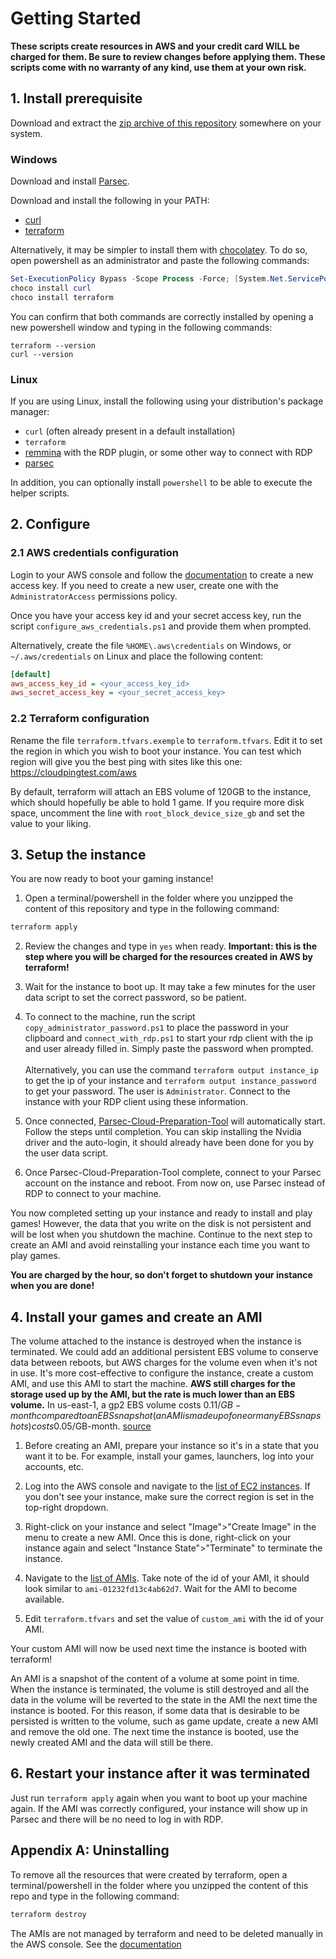 # Getting Started

**These scripts create resources in AWS and your credit card WILL be charged for them. Be sure to review changes before applying them. These scripts come with no warranty of any kind, use them at your own risk.**

## 1. Install prerequisite

Download and extract the [zip archive of this repository](https://github.com/badjware/aws-cloud-gaming/archive/master.zip) somewhere on your system.

### Windows
Download and install [Parsec](https://parsecgaming.com/downloads/).

Download and install the following in your PATH:
* [curl](https://curl.haxx.se/windows/)
* [terraform](https://www.terraform.io/downloads.html)

Alternatively, it may be simpler to install them with [chocolatey](https://chocolatey.org). To do so, open powershell as an administrator and paste the following commands:
``` powershell
Set-ExecutionPolicy Bypass -Scope Process -Force; [System.Net.ServicePointManager]::SecurityProtocol = [System.Net.ServicePointManager]::SecurityProtocol -bor 3072; iex ((New-Object System.Net.WebClient).DownloadString('https://chocolatey.org/install.ps1'))
choco install curl
choco install terraform
```

You can confirm that both commands are correctly installed by opening a new powershell window and typing in the following commands:
```
terraform --version
curl --version
```

### Linux
If you are using Linux, install the following using your distribution's package manager:
* `curl` (often already present in a default installation)
* `terraform`
* [remmina](https://remmina.org/) with the RDP plugin, or some other way to connect with RDP
* [parsec](https://parsecgaming.com/downloads/)

In addition, you can optionally install `powershell` to be able to execute the helper scripts.

## 2. Configure

### 2.1 AWS credentials configuration
Login to your AWS console and follow the [documentation](https://docs.aws.amazon.com/IAM/latest/UserGuide/id_credentials_access-keys.html#Using_CreateAccessKey) to create a new access key. If you need to create a new user, create one with the `AdministratorAccess` permissions policy.

Once you have your access key id and your secret access key, run the script `configure_aws_credentials.ps1` and provide them when prompted.

Alternatively, create the file `%HOME\.aws\credentials` on Windows, or `~/.aws/credentials` on Linux and place the following content:
``` ini
[default]
aws_access_key_id = <your_access_key_id>
aws_secret_access_key = <your_secret_access_key>
```

### 2.2 Terraform configuration
Rename the file `terraform.tfvars.exemple` to `terraform.tfvars`. Edit it to set the region in which you wish to boot your instance. You can test which region will give you the best ping with sites like this one: https://cloudpingtest.com/aws

By default, terraform will attach an EBS volume of 120GB to the instance, which should hopefully be able to hold 1 game. If you require more disk space, uncomment the line with `root_block_device_size_gb` and set the value to your liking.

## 3. Setup the instance
You are now ready to boot your gaming instance!

1. Open a terminal/powershell in the folder where you unzipped the content of this repository and type in the following command:
``` bash
terraform apply
```

2. Review the changes and type in `yes` when ready. **Important: this is the step where you will be charged for the resources created in AWS by terraform!**

3. Wait for the instance to boot up. It may take a few minutes for the user data script to set the correct password, so be patient.

4. To connect to the machine, run the script `copy_administrator_password.ps1` to place the password in your clipboard and `connect_with_rdp.ps1` to start your rdp client with the ip and user already filled in. Simply paste the password when prompted.<br><br>
Alternatively, you can use the command `terraform output instance_ip` to get the ip of your instance and `terraform output instance_password` to get your password. The user is `Administrator`. Connect to the instance with your RDP client using these information.

5. Once connected, [Parsec-Cloud-Preparation-Tool](https://github.com/jamesstringerparsec/Parsec-Cloud-Preparation-Tool) will automatically start. Follow the steps until completion. You can skip installing the Nvidia driver and the auto-login, it should already have been done for you by the user data script.

6. Once Parsec-Cloud-Preparation-Tool complete, connect to your Parsec account on the instance and reboot. From now on, use Parsec instead of RDP to connect to your machine.

You now completed setting up your instance and ready to install and play games! However, the data that you write on the disk is not persistent and will be lost when you shutdown the machine. Continue to the next step to create an AMI and avoid reinstalling your instance each time you want to play games.

**You are charged by the hour, so don't forget to shutdown your instance when you are done!**

## 4. Install your games and create an AMI

The volume attached to the instance is destroyed when the instance is terminated. We could add an additional persistent EBS volume to conserve data between reboots, but AWS charges for the volume even when it's not in use. It's more cost-effective to configure the instance, create a custom AMI, and use this AMI to start the machine. **AWS still charges for the storage used up by the AMI, but the rate is much lower than an EBS volume.** In us-east-1, a gp2 EBS volume costs 0.11$/GB-month compared to an EBS snapshot (an AMI is made up of one or many EBS snapshots) costs 0.05$/GB-month. [source](https://aws.amazon.com/ebs/pricing/)

1. Before creating an AMI, prepare your instance so it's in a state that you want it to be. For example, install your games, launchers, log into your accounts, etc.

2. Log into the AWS console and navigate to the [list of EC2 instances](https://console.aws.amazon.com/ec2/v2/home#Instances). If you don't see your instance, make sure the correct region is set in the top-right dropdown.

3. Right-click on your instance and select "Image">"Create Image" in the menu to create a new AMI. Once this is done, right-click on your instance again and select "Instance State">"Terminate" to terminate the instance.

4. Navigate to the [list of AMIs](https://console.aws.amazon.com/ec2/v2/home#Images). Take note of the id of your AMI, it should look similar to `ami-01232fd13c4ab62d7`. Wait for the AMI to become available.

5. Edit `terraform.tfvars` and set the value of `custom_ami` with the id of your AMI.

Your custom AMI will now be used next time the instance is booted with terraform!

An AMI is a snapshot of the content of a volume at some point in time. When the instance is terminated, the volume is still destroyed and all the data in the volume will be reverted to the state in the AMI the next time the instance is booted. For this reason, if some data that is desirable to be persisted is written to the volume, such as game update, create a new AMI and remove the old one. The next time the instance is booted, use the newly created AMI and the data will still be there.

## 6. Restart your instance after it was terminated
Just run `terraform apply` again when you want to boot up your machine again. If the AMI was correctly configured, your instance will show up in Parsec and there will be no need to log in with RDP.

## Appendix A: Uninstalling
To remove all the resources that were created by terraform, open a terminal/powershell in the folder where you unzipped the content of this repo and type in the following command:
``` bash
terraform destroy
```

The AMIs are not managed by terraform and need to be deleted manually in the AWS console. See the [documentation](https://docs.aws.amazon.com/AWSEC2/latest/UserGuide/deregister-ami.html#clean-up-ebs-ami)